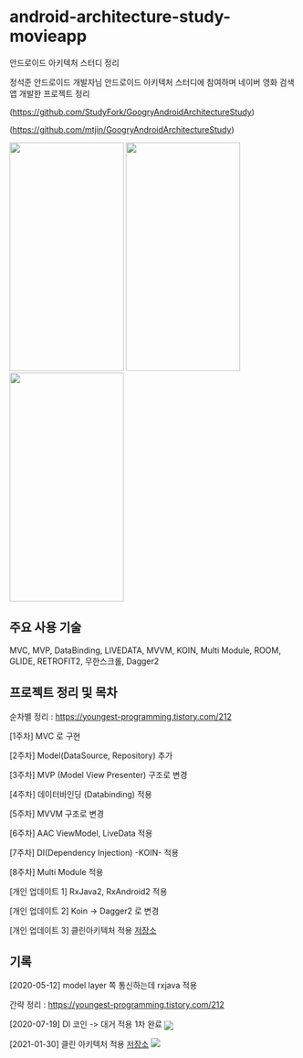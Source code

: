 # android-architecture-study-movieapp
안드로이드 아키텍처 스터디 정리

정석준 안드로이드 개발자님 안드로이드 아키텍처 스터디에 참여하며 네이버 영화 검색 앱 개발한 프로젝트 정리

(https://github.com/StudyFork/GoogryAndroidArchitectureStudy)

(https://github.com/mtjin/GoogryAndroidArchitectureStudy)

<div>
<img src="https://user-images.githubusercontent.com/37071007/82137613-b5068680-9854-11ea-8008-e46d62c489bc.png"  height="400" width="200" >
<img src="https://user-images.githubusercontent.com/37071007/82137614-b8017700-9854-11ea-9d08-a8e2edd4b719.png"  height="400" width="200" >
<img src="https://user-images.githubusercontent.com/37071007/82137616-bb94fe00-9854-11ea-9b0c-66473a6f3851.png" height="400" width="200" >
</div>

## 주요 사용 기술
MVC, MVP, DataBinding, LIVEDATA, MVVM, KOIN, Multi Module, ROOM, GLIDE, RETROFIT2, 무한스크롤, Dagger2



## 프로젝트 정리 및 목차
순차별 정리 : https://youngest-programming.tistory.com/212


[1주차] MVC 로 구현

[2주차] Model(DataSource, Repository) 추가

[3주차] MVP (Model View Presenter) 구조로 변경

[4주차] 데이터바인딩 (Databinding) 적용

[5주차] MVVM 구조로 변경

[6주차] AAC ViewModel, LiveData 적용

[7주차] DI(Dependency Injection) -KOIN- 적용

[8주차] Multi Module 적용

[개인 업데이트 1] RxJava2, RxAndroid2 적용

[개인 업데이트 2] Koin -> Dagger2 로 변경 

[개인 업데이트 3] 클린아키텍처 적용 [저장소](https://github.com/mtjin/mtjin-android-clean-architecture-movieapp)



## 기록

[2020-05-12]
model layer 쪽 통신하는데 rxjava 적용 

간략 정리 : https://youngest-programming.tistory.com/212


  
  
[2020-07-19]
DI 코인 -> 대거 적용 1차 완료 
<img src="https://blog.kakaocdn.net/dn/vF8kY/btqHxbgrgFH/bBFaq7U1AwzintPTq42E3K/img.png" align="center" >
  
  
[2021-01-30]
클린 아키텍처 적용    [저장소](https://github.com/mtjin/mtjin-android-clean-architecture-movieapp)
<img src="https://user-images.githubusercontent.com/37071007/106156645-23159280-61c5-11eb-8add-14383e827487.png">
